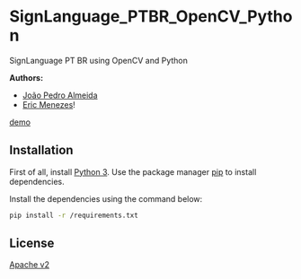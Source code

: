 # SignLanguage_PTBR_OpenCV_Python
SignLanguage PT BR using OpenCV and Python



**Authors:**

 - [João Pedro Almeida](https://github.com/joao0812)
 - [Eric Menezes](https://github.com/mi1048)!
 
 [demo](https://github.com/mi1048/SignLanguage_PTBR_OpenCV_Python/assets/48776197/424b2bef-150e-4900-9117-73ff231a7d77)


 ## Installation
First of all, install [Python 3](https://www.python.org/downloads/).
Use the package manager [pip](https://pip.pypa.io/en/stable/) to install dependencies.

Install the dependencies using the command below:
```bash
pip install -r /requirements.txt
```


## License
[Apache v2](https://choosealicense.com/licenses/apache-2.0/)



